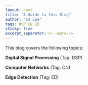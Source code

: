 ```yaml
---
layout: post
title: "A Guide to this Blog"
author: "SJ Lee"
tags: DSP CN ED
sticky: True
excerpt_separator: <!--more-->
---
```


This blog covers the following topics:

**Digital Signal Processing** (Tag: DSP)

**Computer Networks** (Tag: CN)

**Edge Detection** (Tag: ED)
